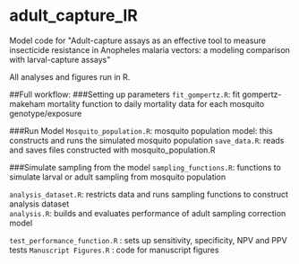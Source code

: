 # adult_capture_IR
Model code for "Adult-capture assays as an effective tool to measure insecticide resistance in Anopheles malaria vectors: a modeling comparison with larval-capture assays"

All analyses and figures run in R.  

##Full workflow: 
###Setting up parameters
`fit_gompertz.R`: fit gompertz-makeham mortality function to daily mortality data for each mosquito genotype/exposure

###Run Model
`Mosquito_population.R`: mosquito population model: this constructs and runs the simulated mosquito population
`save_data.R`: reads and saves files constructed with mosquito_population.R

###Simulate sampling from the model
`sampling_functions.R`: functions to simulate larval or adult sampling from mosquito population  

`analysis_dataset.R`: restricts data and runs sampling functions to construct analysis dataset  
`analysis.R`: builds and evaluates performance of adult sampling correction model  

`test_performance_function.R` : sets up sensitivity, specificity, NPV and PPV tests
`Manuscript Figures.R` : code for manuscript figures  
